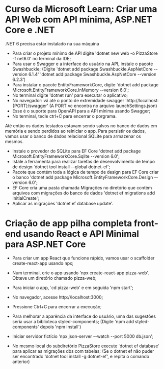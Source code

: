 # Curso da Microsoft Learn: Criar uma API Web com API mínima, ASP.NET Core e .NET

.NET 6 precisa estar instalado na sua máquina

- Para criar o projeto mínimo de API digite 'dotnet new web -o PizzaStore -f net6.0' no terminal da IDE;
- Para usar o Swagger e a interface do usuário na API, instale o pacote Swashbuckle;
    (Digite 'dotnet add package Swashbuckle.AspNetCore --version 6.1.4'
        'dotnet add package Swashbuckle.AspNetCore --version 6.2.3')
- Para instalar o pacote EntityFrameworkCore, digite 'dotnet add package Microsoft.EntityFrameworkCore.InMemory --version 6.0';
- No terminal digite 'dotnet run' para executar o aplicativo;
- No navegador: vá até o ponto de extremidade swagger 'http://localhost:{PORT}/swagger'
    (A PORT vc encontra no arquivo launchSettings.json)
- Esse é o suporte para OpenAPI para a API mínima usando Swagger;
- No terminal, tecle ctrl+C para encerrar o porgrama.


Até então os dados testados estavam sendo salvos no banco de dados em memória e sendo perdidos ao reiniciar o app.
Para persistir os dados, vamos usar o banco de dados relacional SQLite para armazenar os mesmos.

- Instale o provedor do SQLite para EF Core 'dotnet add package Microsoft.EntityFrameworkCore.Sqlite --version 6.0';
- Istale a ferramenta para realizar tarefas de desenvolvimento de tempo de design 'dotnet tool install --global dotnet-ef';
- Pacote que contém toda a lógica de tempo de design para EF Core criar o banco 'dotnet add package Microsoft.EntityFrameworkCore.Design --version 6.0';
- EF Core cria uma pasta chamada Migrações no diretório que contém arquivos com migrações do banco de dados 'dotnet ef migrations add InitialCreate';
- Aplicar as migrações 'dotnet ef database update'.


# Criação de app pilha completa front-end usando React e API Minimal para ASP.NET Core

- Para criar um app React que funcione rápido, vamos usar o scaffolder create-react-app usando npx;
- Num terminal, crie o app usando 'npx create-react-app pizza-web'. Obteve um diretório chamado pizza-web;
- Para iniciar o app, 'cd pizza-web' e em seguida 'npm start';
- No navegador, acesse http://localhost:3000;
- Pressione Ctrl+C para encerrar a execução;
- Para melhorar a aparência da interface do usuário, uma das sugestões seria usar a biblioteca styled-components;
    (Digite 'npm add styled-components' depois 'npm install')
    
- Iniciar servidor fictício 'npx json-server --watch --port 5000 db.json';
- No mesmo local do subdiretório PizzaStore execute 'dotnet ef database' para aplicar as migrações dbs com tabelas;
    (Se o dotnet ef não puder ser encontrado 'dotnet tool install -g dotnet-ef', e repita o comando anterior)
